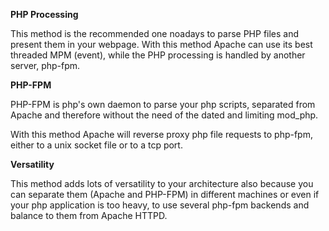 <b>PHP Processing</b>

<p>This method is the recommended one noadays to parse PHP files and present them in your webpage.
With this method Apache can use its best threaded MPM (event), while the PHP processing is handled by another server, php-fpm.</p>


<b>PHP-FPM</b> 

<p>PHP-FPM is php's own daemon to parse your php scripts, separated from Apache and therefore without the need of the dated and limiting mod_php.

With this method Apache will reverse proxy php file requests to php-fpm, either to a unix socket file or to a tcp port.</p>

<b>Versatility</b>

This method adds lots of versatility to your architecture also because you can separate them (Apache and PHP-FPM) in different machines or even if your php application is too heavy, to use several php-fpm backends and balance to them from Apache HTTPD.
